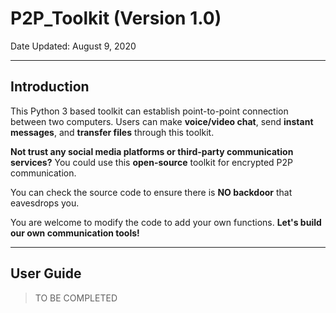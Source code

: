 # P2P_Toolkit (Version 1.0)

Date Updated: August 9, 2020

---
## Introduction

This Python 3 based toolkit can establish point-to-point connection between two computers. Users can make **voice/video chat**, send **instant messages**, and **transfer files** through this toolkit.

**Not trust any social media platforms or third-party communication services?** You could use this **open-source** toolkit for encrypted P2P communication. 

You can check the source code to ensure there is **NO backdoor** that eavesdrops you. 

You are welcome to modify the code to add your own functions. **Let's build our own communication tools!**

---
## User Guide
> TO BE COMPLETED
